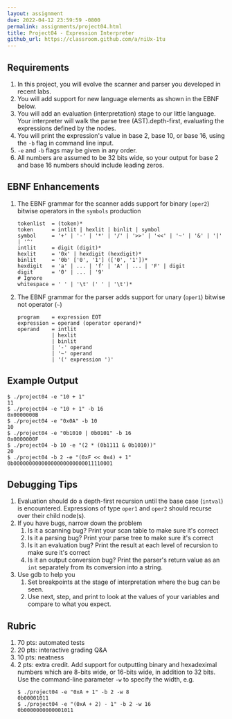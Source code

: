 ```yaml
---
layout: assignment
due: 2022-04-12 23:59:59 -0800
permalink: assignments/project04.html
title: Project04 - Expression Interpreter
github_url: https://classroom.github.com/a/niUx-1tu
---
```


## Requirements

1. In this project, you will evolve the scanner and parser you developed in recent labs.
1. You will add support for new language elements as shown in the EBNF below.
1. You will add an evaluation (interpretation) stage to our little language. Your interpreter will walk the parse tree (AST).depth-first, evaluating the expressions defined by the nodes. 
1. You will print the expression's value in base 2, base 10, or base 16, using the `-b` flag in command line input.
1. `-e` and `-b` flags may be given in any order.
1. All numbers are assumed to be 32 bits wide, so your output for base 2 and base 16 numbers should include leading zeros.

## EBNF Enhancements
1. The EBNF grammar for the scanner adds support for binary (`oper2`) bitwise operators in the `symbols` production 
    ```
    tokenlist  = (token)*
    token      = intlit | hexlit | binlit | symbol
    symbol     = '+' | '-' | '*' | '/' | '>>' | '<<' | '~' | '&' | '|' | '^'
    intlit     = digit (digit)*
    hexlit     = '0x' | hexdigit (hexdigit)*
    binlit     = '0b' ['0', '1'] (['0', '1'])*
    hexdigit   = 'a' | ... | 'f' | 'A' | ... | 'F' | digit
    digit      = '0' | ... | '9'
    # Ignore
    whitespace = ' ' | '\t' (' ' | '\t')*
    ```
1. The EBNF grammar for the parser adds support for unary (`oper1`) bitwise not operator (`~`)
    ```
    program    = expression EOT
    expression = operand (operator operand)*
    operand    = intlit
               | hexlit
               | binlit
               | '-' operand
               | '~' operand
               | '(' expression ')'
    ```

## Example Output
```
$ ./project04 -e "10 + 1"
11
$ ./project04 -e "10 + 1" -b 16
0x0000000B
$ ./project04 -e "0x0A" -b 10
10
$ ./project04 -e "0b1010 | 0b0101" -b 16
0x0000000F
$ ./project04 -b 10 -e "(2 * (0b1111 & 0b1010))"
20
$ ./project04 -b 2 -e "(0xF << 0x4) + 1"
0b00000000000000000000000011110001
```

## Debugging Tips
1. Evaluation should do a depth-first recursion until the base case (`intval`) is encountered. Expressions of type `oper1` and `oper2` should recurse over their child node(s).
1. If you have bugs, narrow down the problem
    1. Is it a scanning bug? Print your scan table to make sure it's correct
    1. Is it a parsing bug? Print your parse tree to make sure it's correct
    1. Is it an evaluation bug? Print the result at each level of recursion to make sure it's correct
    1. Is it an output conversion bug? Print the parser's return value as an `int` separately from its conversion into a string.
1. Use gdb to help you
    1. Set breakpoints at the stage of interpretation where the bug can be seen.
    1. Use next, step, and print to look at the values of your variables and compare to what you expect.

## Rubric
1. 70 pts: automated tests
1. 20 pts: interactive grading Q&A
1. 10 pts: neatness 
1. 2 pts: extra credit. Add support for outputting binary and hexadeximal numbers which are 8-bits wide, or 16-bits wide, in addition to 32 bits. Use the command-line parameter `-w` to specify the width, e.g.
    ```
    $ ./project04 -e "0xA + 1" -b 2 -w 8
    0b00001011
    $ ./project04 -e "(0xA + 2) - 1" -b 2 -w 16
    0b0000000000001011
    ```
